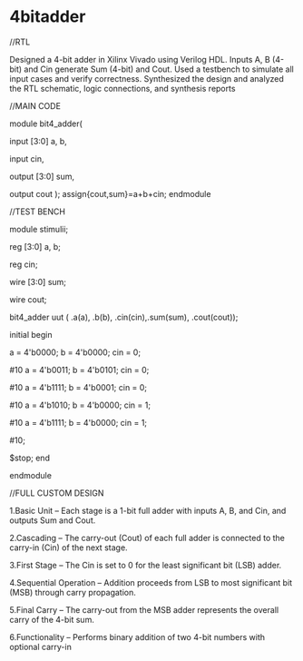 # 4bitadder
//RTL

Designed a 4-bit adder in Xilinx Vivado using Verilog HDL. Inputs A, B (4-bit) and Cin generate Sum (4-bit) and Cout. Used a testbench to simulate all input cases and verify correctness. Synthesized the design and analyzed the RTL schematic, logic connections, and synthesis reports

//MAIN CODE

module bit4_adder(

input [3:0] a, b,

input cin,

 output [3:0] sum,
    
output cout
);
    assign{cout,sum}=a+b+cin;
endmodule




//TEST BENCH

module stimulii;

   reg [3:0] a, b;
    
   reg cin;
    
   wire [3:0] sum;
    
   wire cout;

bit4_adder uut ( .a(a), .b(b), .cin(cin),.sum(sum), .cout(cout));

   initial begin
   
   a = 4'b0000; b = 4'b0000; cin = 0;
   
  #10 a = 4'b0011; b = 4'b0101; cin = 0;
        
  #10 a = 4'b1111; b = 4'b0001; cin = 0;
        
   #10 a = 4'b1010; b = 4'b0000; cin = 1;
       
   #10 a = 4'b1111; b = 4'b0000; cin = 1;
        
   #10;
        
   $stop;
    end
    
endmodule




//FULL CUSTOM DESIGN

1.Basic Unit – Each stage is a 1-bit full adder with inputs A, B, and Cin, and outputs Sum and Cout.

2.Cascading – The carry-out (Cout) of each full adder is connected to the carry-in (Cin) of the next stage.

3.First Stage – The Cin is set to 0 for the least significant bit (LSB) adder.

4.Sequential Operation – Addition proceeds from LSB to most significant bit (MSB) through carry propagation.

5.Final Carry – The carry-out from the MSB adder represents the overall carry of the 4-bit sum.

6.Functionality – Performs binary addition of two 4-bit numbers with optional carry-in

